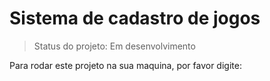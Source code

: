<h1>Sistema de cadastro de jogos</h1>

> Status do projeto: Em desenvolvimento

Para rodar este projeto na sua maquina, por favor digite:
